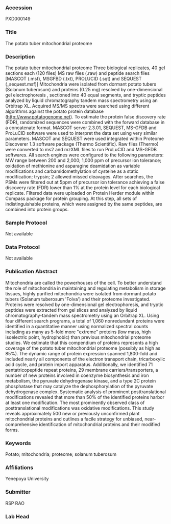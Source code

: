 ### Accession
PXD000149

### Title
The potato tuber mitochondrial proteome

### Description
The potato tuber mitochondrial proteome Three biological replicates, 40 gel sections each (120 files) MS raw files (.raw) and peptide search files [MASCOT (.msf), MSGFBD (.txt), PROLUCID (.sqt) and SEQUEST (_sequest.msf)]  Mitochondria were isolated from dormant potato tubers (Solanum tuberosum) and proteins (0.25 mg) resolved by one-dimensional gel electrophoresis , sectioned into 40 equal segments, and tryptic peptides analyzed by liquid chromatography tandem mass spectrometry using an Orbitrap XL. Acquired MS/MS spectra were searched using different algorithms against the potato protein database (http://www.potatogenome.net). To estimate the protein false discovery rate (FDR), randomized sequences were combined with the forward database in a concatenate format. MASCOT server 2.3.01, SEQUEST, MS-GFDB and ProLuCID software were used to interpret the data set using very similar parameters. MASCOT and SEQUEST were used integrated within Proteome Discoverer 1.3 software package (Thermo Scientific). Raw files (Thermo) were converted to ms2 and mzXML files to run ProLuCID and MS-GFDB softwares. All search engines were configured to the following parameters: MW range between 200 and 2,000; 1,000 ppm of precursor ion tolerance; oxidation of methionine and asparagine deamidation as variable modifications and carbamidomethylation of cysteine as a static modification; trypsin; 2 allowed missed cleavages. After searches, the PSMs were filtered out at 5ppm of precursor ion tolerance achieving a false discovery rate (FDR) lower than 1% at the protein level for each biological replicate. Filtered data were uploaded on Protein Herder module within Compass package for protein grouping. At this step, all sets of indistinguishable proteins, which were assigned by the same peptides, are combined into protein groups.

### Sample Protocol
Not available

### Data Protocol
Not available

### Publication Abstract
Mitochondria are called the powerhouses of the cell. To better understand the role of mitochondria in maintaining and regulating metabolism in storage tissues, highly purified mitochondria were isolated from dormant potato tubers (Solanum tuberosum 'Folva') and their proteome investigated. Proteins were resolved by one-dimensional gel electrophoresis, and tryptic peptides were extracted from gel slices and analyzed by liquid chromatography-tandem mass spectrometry using an Orbitrap XL. Using four different search programs, a total of 1,060 nonredundant proteins were identified in a quantitative manner using normalized spectral counts including as many as 5-fold more "extreme" proteins (low mass, high isoelectric point, hydrophobic) than previous mitochondrial proteome studies. We estimate that this compendium of proteins represents a high coverage of the potato tuber mitochondrial proteome (possibly as high as 85%). The dynamic range of protein expression spanned 1,800-fold and included nearly all components of the electron transport chain, tricarboxylic acid cycle, and protein import apparatus. Additionally, we identified 71 pentatricopeptide repeat proteins, 29 membrane carriers/transporters, a number of new proteins involved in coenzyme biosynthesis and iron metabolism, the pyruvate dehydrogenase kinase, and a type 2C protein phosphatase that may catalyze the dephosphorylation of the pyruvate dehydrogenase complex. Systematic analysis of prominent posttranslational modifications revealed that more than 50% of the identified proteins harbor at least one modification. The most prominently observed class of posttranslational modifications was oxidative modifications. This study reveals approximately 500 new or previously unconfirmed plant mitochondrial proteins and outlines a facile strategy for unbiased, near-comprehensive identification of mitochondrial proteins and their modified forms.

### Keywords
Potato; mitochondria; proteome; solanum tuberosum

### Affiliations
Yenepoya University

### Submitter
RSP RAO

### Lab Head


